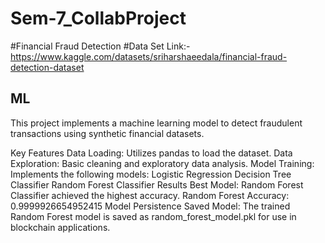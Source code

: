 # Sem-7_CollabProject

#Financial Fraud Detection
#Data Set Link:- https://www.kaggle.com/datasets/sriharshaeedala/financial-fraud-detection-dataset


## ML 
This project implements a machine learning model to detect fraudulent transactions using synthetic financial datasets.

Key Features
Data Loading: Utilizes pandas to load the dataset.
Data Exploration: Basic cleaning and exploratory data analysis.
Model Training: Implements the following models:
Logistic Regression
Decision Tree Classifier
Random Forest Classifier
Results
Best Model: Random Forest Classifier achieved the highest accuracy.
Random Forest Accuracy: 0.9999926654952415
Model Persistence
Saved Model: The trained Random Forest model is saved as random_forest_model.pkl for use in blockchain applications.
